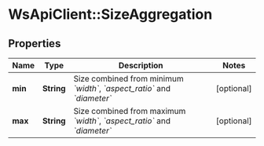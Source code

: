 # WsApiClient::SizeAggregation

## Properties
Name | Type | Description | Notes
------------ | ------------- | ------------- | -------------
**min** | **String** | Size combined from minimum *&#x60;width&#x60;*, *&#x60;aspect_ratio&#x60;* and *&#x60;diameter&#x60;* | [optional] 
**max** | **String** | Size combined from maximum *&#x60;width&#x60;*, *&#x60;aspect_ratio&#x60;* and *&#x60;diameter&#x60;* | [optional] 


